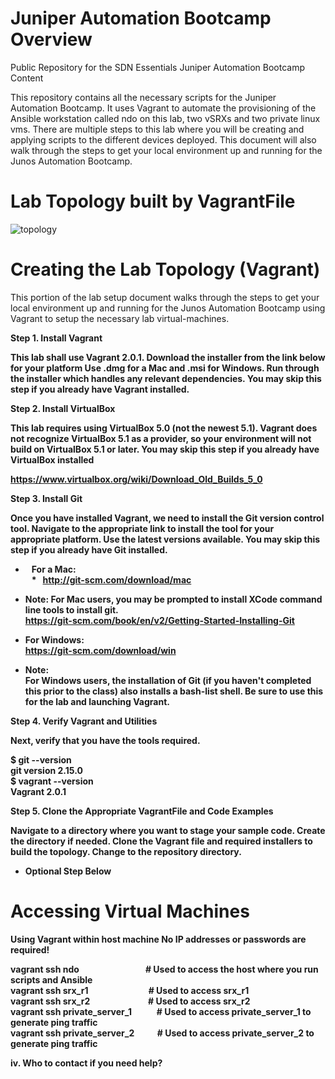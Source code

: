 # Juniper Automation Bootcamp Overview
Public Repository for the SDN Essentials Juniper Automation Bootcamp Content

This repository contains all the necessary scripts for the Juniper Automation Bootcamp. It uses Vagrant to automate the provisioning of the Ansible workstation called ndo on this lab, two vSRXs and two private linux vms. There are multiple steps to this lab where you will be creating and applying scripts to the different devices deployed. This document will also walk through the steps to get your local environment up and running for the Junos Automation Bootcamp.


# Lab Topology built by VagrantFile

![topology](https://user-images.githubusercontent.com/19932683/35638353-e4e1520e-0684-11e8-9edb-c760cbd8d503.png)

# Creating the Lab Topology (Vagrant)

This portion of the lab setup document walks through the steps to get your local environment up and running for the Junos Automation Bootcamp using Vagrant to setup the necessary lab virtual-machines.

<b>Step 1. Install Vagrant

This lab shall use Vagrant 2.0.1. Download the installer from the link below for your platform Use .dmg for a Mac and .msi for Windows. Run through the installer which handles any relevant dependencies. You may skip this step if you already have Vagrant installed.

<b>Step 2. Install VirtualBox

This lab requires using VirtualBox 5.0 (not the newest 5.1). Vagrant does not recognize VirtualBox 5.1 as a provider, so your environment will not build on VirtualBox 5.1 or later. You may skip this step if you already have VirtualBox installed

https://www.virtualbox.org/wiki/Download_Old_Builds_5_0

<b>Step 3. Install Git
 
 Once you have installed Vagrant, we need to install the Git version control tool. Navigate to the
 appropriate link to install the tool for your appropriate platform. Use the latest versions available.
 You may skip this step if you already have Git installed.
 
 * &nbsp;&nbsp; For a Mac: <br />
 &nbsp;&nbsp; * &nbsp; http://git-scm.com/download/mac
 *  Note: For Mac users, you may be prompted to install XCode command line tools to install git. <br />
  https://git-scm.com/book/en/v2/Getting-Started-Installing-Git
  
  * For Windows: <br />
  https://git-scm.com/download/win
  * Note: <br />
  For Windows users, the installation of Git (if you haven't completed this prior to the class) also installs a bash-list shell. Be sure to use this for the lab and launching Vagrant.
 
 <b>Step 4.  Verify Vagrant and Utilities
 
Next, verify that you have the tools required.

$ git --version <br />
git version 2.15.0 <br />
$ vagrant --version <br />
Vagrant 2.0.1

<b>Step 5. Clone the Appropriate VagrantFile and Code Examples
 
 Navigate to a directory where you want to stage your sample code. Create the directory if needed. Clone the Vagrant file and required installers to build the topology. Change to the repository directory.
 
 * Optional Step Below
 
 

# Accessing Virtual Machines

Using Vagrant within host machine
No IP addresses or passwords are required!  

<p>
vagrant ssh ndo               &nbsp;&nbsp;&nbsp;&nbsp;&nbsp;&nbsp;&nbsp;&nbsp;&nbsp;&nbsp;&nbsp;&nbsp;&nbsp;&nbsp;&nbsp;&nbsp;&nbsp;&nbsp;&nbsp;&nbsp;&nbsp;&nbsp;&nbsp;&nbsp;&nbsp;&nbsp;&nbsp;&nbsp;&nbsp;&nbsp; # Used to access the host where you run scripts and Ansible <br />
vagrant ssh srx_r1            &nbsp;&nbsp;&nbsp;&nbsp;&nbsp;&nbsp;&nbsp;&nbsp;&nbsp;&nbsp;&nbsp;&nbsp;&nbsp;&nbsp;&nbsp;&nbsp;&nbsp;&nbsp;&nbsp;&nbsp;&nbsp;&nbsp;&nbsp;&nbsp;&nbsp;&nbsp;&nbsp;&nbsp;# Used to access srx_r1 <br />
vagrant ssh srx_r2            &nbsp;&nbsp;&nbsp;&nbsp;&nbsp;&nbsp;&nbsp;&nbsp;&nbsp;&nbsp;&nbsp;&nbsp;&nbsp;&nbsp;&nbsp;&nbsp;&nbsp;&nbsp;&nbsp;&nbsp;&nbsp;&nbsp;&nbsp;&nbsp;&nbsp;&nbsp;&nbsp;# Used to access srx_r2 <br />
vagrant ssh private_server_1  &nbsp;&nbsp;&nbsp;&nbsp;&nbsp;&nbsp;&nbsp;&nbsp;&nbsp;&nbsp;&nbsp;# Used to access private_server_1 to generate ping traffic <br />
vagrant ssh private_server_2  &nbsp;&nbsp;&nbsp;&nbsp;&nbsp;&nbsp;&nbsp;&nbsp;&nbsp;&nbsp;# Used to access private_server_2 to generate ping traffic <br />
 <p>



iv.      Who to contact if you need help?
